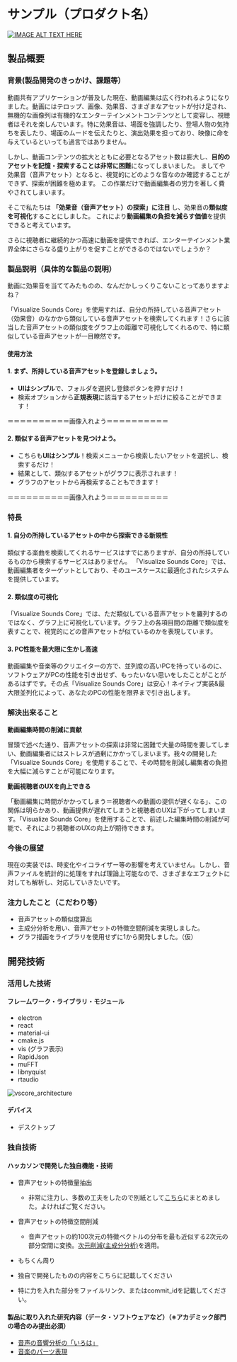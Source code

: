 # サンプル（プロダクト名）

[![IMAGE ALT TEXT HERE](https://jphacks.com/wp-content/uploads/2021/07/JPHACKS2021_ogp.jpg)](https://www.youtube.com/watch?v=LUPQFB4QyVo)

## 製品概要

### 背景(製品開発のきっかけ、課題等）
動画共有アプリケーションが普及した現在、動画編集は広く行われるようになりました。動画にはテロップ、画像、効果音、さまざまなアセットが付け足され、無機的な画像列は有機的なエンターテインメントコンテンツとして変容し、視聴者はそれを楽しんでいます。特に効果音は、場面を強調したり、登場人物の気持ちを表したり、場面のムードを伝えたりと、演出効果を担っており、映像に命を与えているといっても過言ではありません。

しかし、動画コンテンツの拡大とともに必要となるアセット数は膨大し、**目的のアセットを記憶・探索することは非常に困難**になってしまいました。
ましてや効果音（音声アセット）となると、視覚的にどのような音なのか確認することができず、探索が困難を極めます。
この作業だけで動画編集者の労力を著しく費やされてしまいます。

そこで私たちは **「効果音（音声アセット）の探索」に注目** し、効果音の**類似度を可視化**することにしました。
これにより**動画編集の負担を減らす価値**を提供できると考えています。

さらに視聴者に継続的かつ高速に動画を提供できれば、エンターテインメント業界全体にさらなる盛り上がりを促すことができるのではないでしょうか？

### 製品説明（具体的な製品の説明）
動画に効果音を当ててみたものの、なんだかしっくりこないことってありますよね？

「Visualize Sounds Core」を使用すれば、自分の所持している音声アセット（効果音）のなかから類似している音声アセットを検索してくれます！さらに該当した音声アセットの類似度をグラフ上の距離で可視化してくれるので、特に類似している音声アセットが一目瞭然です。

#### 使用方法

#### 1. まず、所持している音声アセットを登録しましょう。
* **UIはシンプル**で、フォルダを選択し登録ボタンを押すだけ！
* 検索オプションから**正規表現**に該当するアセットだけに絞ることができます！

＝＝＝＝＝＝＝＝＝＝画像入れよう＝＝＝＝＝＝＝＝＝＝
#### 2. 類似する音声アセットを見つけよう。
* こちらも**UIはシンプル**！検索メニューから検索したいアセットを選択し、検索するだけ！
* 結果として、類似するアセットがグラフに表示されます！
* グラフのアセットから再検索することもできます！

＝＝＝＝＝＝＝＝＝＝画像入れよう＝＝＝＝＝＝＝＝＝＝

### 特長
#### 1. 自分の所持しているアセットの中から探索できる新規性
類似する楽曲を検索してくれるサービスはすでにありますが、自分の所持しているものから検索するサービスはありません。
「Visualize Sounds Core」では、動画編集者をターゲットとしており、そのユースケースに最適化されたシステムを提供しています。

#### 2. 類似度の可視化
「Visualize Sounds Core」では、ただ類似している音声アセットを羅列するのではなく、グラフ上に可視化しています。グラフ上の各項目間の距離で類似度を表すことで、視覚的にどの音声アセットが似ているのかを表現しています。

#### 3. PC性能を最大限に生かし高速
動画編集や音楽等のクリエイターの方で、並列度の高いPCを持っているのに、ソフトウェアがPCの性能を引き出せず、もったいない思いをしたことがことがあるはずです。その点「Visualize Sounds Core」は安心！ネイティブ実装&最大限並列化によって、あなたのPCの性能を限界まで引き出します。

### 解決出来ること
**動画編集時間の削減に貢献**

冒頭で述べた通り、音声アセットの探索は非常に困難で大量の時間を要してしまい、動画編集者にはストレスが過剰にかかってしまいます。我々の開発した「Visualize Sounds Core」を使用することで、その時間を削減し編集者の負担を大幅に減らすことが可能になります。

**動画視聴者のUXを向上できる**

「動画編集に時間がかかってしまう＝視聴者への動画の提供が遅くなる」、この関係は明らかあり、動画提供が遅れてしまうと視聴者のUXは下がってしまいます。「Visualize Sounds Core」を使用することで、前述した編集時間の削減が可能で、それにより視聴者のUXの向上が期待できます。

### 今後の展望
現在の実装では、時変化やイコライザー等の影響を考えていません。しかし、音声ファイルを統計的に処理をすれば理論上可能なので、さまざまなエフェクトに対しても解析し、対応していきたいです。

### 注力したこと（こだわり等）
* 音声アセットの類似度算出
* 主成分分析を用い、音声アセットの特徴空間削減を実現しました。
* グラフ描画をライブラリを使用せずに1から開発しました。（仮）

## 開発技術
### 活用した技術

#### フレームワーク・ライブラリ・モジュール
* electron
* react
* material-ui
* cmake.js
* vis (グラフ表示)
* RapidJson
* muFFT
* libnyquist
* rtaudio


![vscore_architecture](https://user-images.githubusercontent.com/51479912/139445955-4c0d859a-acc8-419f-b6e2-10040b9b7e16.png)


#### デバイス
* デスクトップ

### 独自技術
#### ハッカソンで開発した独自機能・技術
* 音声アセットの特徴量抽出
  * 非常に注力し、多数の工夫をしたので別紙として[こちら](/out/technology.pdf)にまとめました。よければご覧ください。

* 音声アセットの特徴空間削減
  * 音声アセットの約100次元の特徴ベクトルの分布を最も近似する2次元の部分空間に変換。[次元削減(主成分分析)](https://github.com/jphacks/D_2104/blob/57aef468b853a304d37efa688cb8c303e62c6f6d/src/lib/nodesParser.js#L13)を適用。

* もちくん周り

* 独自で開発したものの内容をこちらに記載してください
* 特に力を入れた部分をファイルリンク、またはcommit_idを記載してください。

#### 製品に取り入れた研究内容（データ・ソフトウェアなど）（※アカデミック部門の場合のみ提出必須）
* [音声の音響分析の「いろは」](https://www.gavo.t.u-tokyo.ac.jp/~mine/japanese/nlp+slp/I-RO-HA.pdf)
* [音楽のパーツ表現](http://sap.ist.i.kyoto-u.ac.jp/members/yoshii/slides/sigmus-2016-2-yoshii-slides.pdf)
